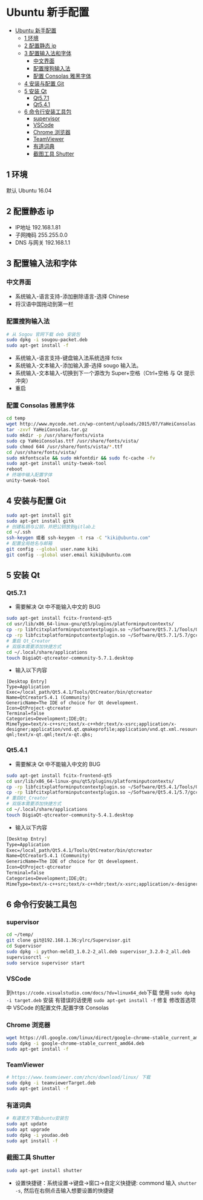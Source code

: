 # Ubuntu 新手配置

- [Ubuntu 新手配置](#ubuntu-%E6%96%B0%E6%89%8B%E9%85%8D%E7%BD%AE)
  - [1 环境](#1-%E7%8E%AF%E5%A2%83)
  - [2 配置静态 ip](#2-%E9%85%8D%E7%BD%AE%E9%9D%99%E6%80%81-ip)
  - [3 配置输入法和字体](#3-%E9%85%8D%E7%BD%AE%E8%BE%93%E5%85%A5%E6%B3%95%E5%92%8C%E5%AD%97%E4%BD%93)
    - [中文界面](#%E4%B8%AD%E6%96%87%E7%95%8C%E9%9D%A2)
    - [配置搜狗输入法](#%E9%85%8D%E7%BD%AE%E6%90%9C%E7%8B%97%E8%BE%93%E5%85%A5%E6%B3%95)
    - [配置 Consolas 雅黑字体](#%E9%85%8D%E7%BD%AE-consolas-%E9%9B%85%E9%BB%91%E5%AD%97%E4%BD%93)
  - [4 安装与配置 Git](#4-%E5%AE%89%E8%A3%85%E4%B8%8E%E9%85%8D%E7%BD%AE-git)
  - [5 安装 Qt](#5-%E5%AE%89%E8%A3%85-qt)
    - [Qt5.7.1](#qt571)
    - [Qt5.4.1](#qt541)
  - [6 命令行安装工具包](#6-%E5%91%BD%E4%BB%A4%E8%A1%8C%E5%AE%89%E8%A3%85%E5%B7%A5%E5%85%B7%E5%8C%85)
    - [supervisor](#supervisor)
    - [VSCode](#vscode)
    - [Chrome 浏览器](#chrome-%E6%B5%8F%E8%A7%88%E5%99%A8)
    - [TeamViewer](#teamviewer)
    - [有道词典](#%E6%9C%89%E9%81%93%E8%AF%8D%E5%85%B8)
    - [截图工具 Shutter](#%E6%88%AA%E5%9B%BE%E5%B7%A5%E5%85%B7-shutter)

## 1 环境

默认 Ubuntu 16.04

## 2 配置静态 ip

- IP地址      192.168.1.81
- 子网掩码    255.255.0.0
- DNS 与网关  192.168.1.1

## 3 配置输入法和字体

### 中文界面

- 系统输入-语言支持-添加删除语言-选择 Chinese
- 将汉语中国拖动到第一栏

### 配置搜狗输入法

```sh
# 从 Sogou 官网下载 deb 安装包
sudo dpkg -i sougou-packet.deb
sudo apt-get install -f
```

- 系统输入-语言支持-键盘输入法系统选择 fctix
- 系统输入-文本输入-添加输入源-选择 sougo 输入法。
- 系统输入-文本输入-切换到下一个源改为 Super+空格（Ctrl+空格 与 Qt 提示冲突）
- 重启

### 配置 Consolas 雅黑字体

```sh
cd temp
wget http://www.mycode.net.cn/wp-content/uploads/2015/07/YaHeiConsolas.tar.gz
tar -zxvf YaHeiConsolas.tar.gz
sudo mkdir -p /usr/share/fonts/vista
sudo cp YaHeiConsolas.ttf /usr/share/fonts/vista/
sudo chmod 644 /usr/share/fonts/vista/*.ttf
cd /usr/share/fonts/vista/
sudo mkfontscale && sudo mkfontdir && sudo fc-cache -fv
sudo apt-get install unity-tweak-tool
reboot
# 终端中输入配置字体
unity-tweak-tool
```

## 4 安装与配置 Git

```sh
sudo apt-get install git
sudo apt-get install gitk
# 创建私钥与公钥，并把公钥放到gitlab上
cd ~/.ssh
ssh-keygen 或者 ssh-keygen -t rsa -C "kiki@ubuntu.com"
# 配置全局姓名与邮箱
git config --global user.name kiki
git config --global user.email kiki@ubuntu.com
```

## 5 安装 Qt

### Qt5.7.1

- 需要解决 Qt 中不能输入中文的 BUG

```sh
sudo apt-get install fcitx-frontend-qt5
cd usr/lib/x86_64-linux-gnu/qt5/plugins/platforminputcontexts/
cp -rp libfcitxplatforminputcontextplugin.so ~/Software/Qt5.7.1/Tools/QtCreator/lib/Qt/plugins/platforminputcontexts
cp -rp libfcitxplatforminputcontextplugin.so ~/Software/Qt5.7.1/5.7/gcc_64/plugins/platforminputcontexts
# 重启 Qt_Creator
# 双版本需要添加快捷方式
cd ~/.local/share/applications
touch DigiaQt-qtcreator-community-5.7.1.desktop
```

- 输入以下内容

```text
[Desktop Entry]
Type=Application
Exec=/local_path/Qt5.4.1/Tools/QtCreator/bin/qtcreator
Name=QtCreator5.4.1 (Community)
GenericName=The IDE of choice for Qt development.
Icon=QtProject-qtcreator
Terminal=false
Categories=Development;IDE;Qt;
MimeType=text/x-c++src;text/x-c++hdr;text/x-xsrc;application/x-designer;application/vnd.qt.qmakeprofile;application/vnd.qt.xml.resource;text/x-qml;text/x-qt.qml;text/x-qt.qbs;
```

### Qt5.4.1

- 需要解决 Qt 中不能输入中文的 BUG

```sh
sudo apt-get install fcitx-frontend-qt5
cd usr/lib/x86_64-linux-gnu/qt5/plugins/platforminputcontexts/
cp -rp libfcitxplatforminputcontextplugin.so ~/Software/Qt5.4.1/Tools/QtCreator/lib/Qt/plugins/platforminputcontexts
cp -rp libfcitxplatforminputcontextplugin.so ~/Software/Qt5.4.1/5.7/gcc_64/plugins/platforminputcontexts
# 重启Qt_Creator
# 双版本需要添加快捷方式
cd ~/.local/share/applications
touch DigiaQt-qtcreator-community-5.4.1.desktop
```

- 输入以下内容

```txt
[Desktop Entry]
Type=Application
Exec=/local_path/Qt5.4.1/Tools/QtCreator/bin/qtcreator
Name=QtCreator5.4.1 (Community)
GenericName=The IDE of choice for Qt development.
Icon=QtProject-qtcreator
Terminal=false
Categories=Development;IDE;Qt;
MimeType=text/x-c++src;text/x-c++hdr;text/x-xsrc;application/x-designer;application/vnd.qt.qmakeprofile;application/vnd.qt.xml.resource;text/x-qml;text/x-qt.qml;text/x-qt.qbs;
```

## 6 命令行安装工具包

### supervisor

```sh
cd ~/temp/
git clone git@192.168.1.36:ylrc/Supervisor.git
cd Supervisor
sudo dpkg -i python-meld3_1.0.2-2_all.deb supervisor_3.2.0-2_all.deb
supervisorctl -v
sudo service supervisor start
```

### VSCode

到`https://code.visualstudio.com/docs/?dv=linux64_deb`下载
使用 `sudo dpkg -i target.deb` 安装
有错误的话使用 `sudo apt-get install -f` 修复
修改首选项中 VSCode 的配置文件,配置字体 Consolas

### Chrome 浏览器

```sh
wget https://dl.google.com/linux/direct/google-chrome-stable_current_amd64.deb
sudo dpkg -i google-chrome-stable_current_amd64.deb
sudo apt-get install -f
```

### TeamViewer

```sh
# https://www.teamviewer.com/zhcn/download/linux/ 下载
sudo dpkg -i teamviewerTarget.deb
sudo apt-get install -f
```

### 有道词典

```sh
# 有道官方下载ubuntu安装包
sudo apt update
sudo apt upgrade
sudo dpkg -i youdao.deb
sudo apt install -f
```

### 截图工具 Shutter

```sh
sudo apt-get install shutter
```

- 设置快捷键：系统设置->键盘->窗口->自定义快捷键: commond 输入 `shutter -s`, 然后在右侧点击输入想要设置的快捷键
